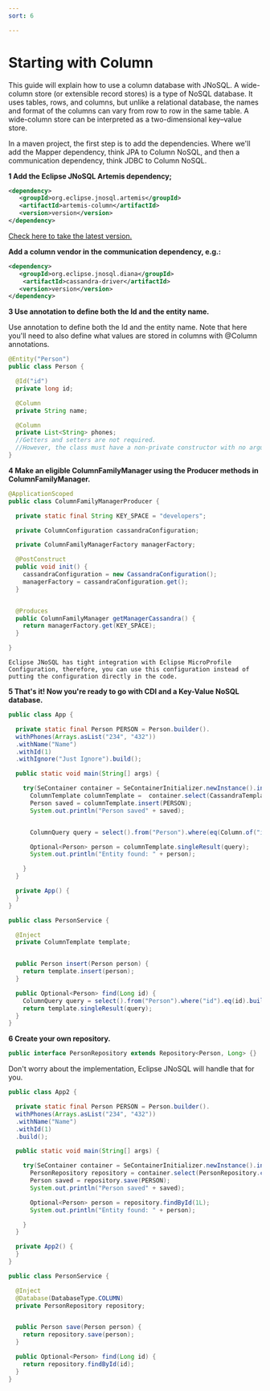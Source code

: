 ```yaml
---
sort: 6

---
```


# Starting with Column



This guide will explain how to use a column database with JNoSQL. 
A wide-column store (or extensible record stores) is a type of NoSQL database. It uses tables, rows, and columns, but unlike a relational database, the names and format of the columns can vary from row to row in the same table. A wide-column store can be interpreted as a two-dimensional key–value store.

In a maven project, the first step is to add the dependencies. Where we'll add the Mapper dependency, think JPA to Column NoSQL, and then a communication dependency, think JDBC to Column NoSQL. 

**1 Add the Eclipse JNoSQL Artemis dependency;**

```xml
<dependency>
   <groupId>org.eclipse.jnosql.artemis</groupId>
   <artifactId>artemis-column</artifactId>
   <version>version</version>
</dependency>
```

[Check here to take the latest version.](https://mvnrepository.com/artifact/org.eclipse.jnosql.artemis/artemis-column)

**Add a column vendor in the communication dependency, e.g.:** 

```xml
<dependency>
   <groupId>org.eclipse.jnosql.diana</groupId>
    <artifactId>cassandra-driver</artifactId>
   <version>version</version>
</dependency>
```

**3 Use annotation to define both the Id and the entity name.**

Use annotation to define both the Id and the entity name. Note that here you'll need to also define what values are stored in columns with @Column annotations.

```java
@Entity("Person")
public class Person {

  @Id("id")
  private long id;

  @Column
  private String name;

  @Column
  private List<String> phones;
  //Getters and setters are not required.
  //However, the class must have a non-private constructor with no arguments.
}
```

**4 Make an eligible ColumnFamilyManager using the Producer methods in ColumnFamilyManager.**

```java
@ApplicationScoped
public class ColumnFamilyManagerProducer {

  private static final String KEY_SPACE = "developers";

  private ColumnConfiguration cassandraConfiguration;

  private ColumnFamilyManagerFactory managerFactory;

  @PostConstruct
  public void init() {
    cassandraConfiguration = new CassandraConfiguration();
    managerFactory = cassandraConfiguration.get();
  }


  @Produces
  public ColumnFamilyManager getManagerCassandra() {
    return managerFactory.get(KEY_SPACE);
  }

}

```

```tip
Eclipse JNoSQL has tight integration with Eclipse MicroProfile Configuration, therefore, you can use this configuration instead of putting the configuration directly in the code.
```

**5 That's it! Now you're ready to go with CDI and a Key-Value NoSQL database.**

```java
public class App {

  private static final Person PERSON = Person.builder().
  withPhones(Arrays.asList("234", "432"))
  .withName("Name")
  .withId(1)
  .withIgnore("Just Ignore").build();

  public static void main(String[] args) {

    try(SeContainer container = SeContainerInitializer.newInstance().initialize()) {
      ColumnTemplate columnTemplate =  container.select(CassandraTemplate.class).get();
      Person saved = columnTemplate.insert(PERSON);
      System.out.println("Person saved" + saved);


      ColumnQuery query = select().from("Person").where(eq(Column.of("id", 1L))).build();

      Optional<Person> person = columnTemplate.singleResult(query);
      System.out.println("Entity found: " + person);

    }
  }

  private App() {
  }
}

```

```java
public class PersonService {

  @Inject
  private ColumnTemplate template;


  public Person insert(Person person) {
    return template.insert(person);
  }

  public Optional<Person> find(Long id) {
    ColumnQuery query = select().from("Person").where("id").eq(id).build();
    return template.singleResult(query);
  }
}
```

**6 Create your own repository.**

```java
public interface PersonRepository extends Repository<Person, Long> {}
```

Don't worry about the implementation, Eclipse JNoSQL will handle that for you.

```java
public class App2 {

  private static final Person PERSON = Person.builder().
  withPhones(Arrays.asList("234", "432"))
  .withName("Name")
  .withId(1)
  .build();

  public static void main(String[] args) {

    try(SeContainer container = SeContainerInitializer.newInstance().initialize()) {
      PersonRepository repository = container.select(PersonRepository.class).select(ofColumn()).get();
      Person saved = repository.save(PERSON);
      System.out.println("Person saved" + saved);

      Optional<Person> person = repository.findById(1L);
      System.out.println("Entity found: " + person);

    }
  }

  private App2() {
  }
}

```

```java
public class PersonService {

  @Inject
  @Database(DatabaseType.COLUMN)
  private PersonRepository repository;


  public Person save(Person person) {
    return repository.save(person);
  }

  public Optional<Person> find(Long id) {
    return repository.findById(id);
  }
}
```
